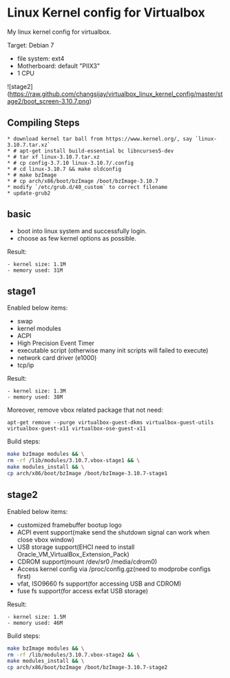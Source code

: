 Linux Kernel config for Virtualbox
==================================

My linux kernel config for virtualbox.

Target: Debian 7

* file system: ext4
* Motherboard: default "PIIX3"
* 1 CPU

![stage2]
(https://raw.github.com/changsijay/virtualbox_linux_kernel_config/master/stage2/boot_screen-3.10.7.png)

Compiling Steps
---------------

```
* download kernel tar ball from https://www.kernel.org/, say `linux-3.10.7.tar.xz`
* # apt-get install build-essential bc libncurses5-dev
* # tar xf linux-3.10.7.tar.xz
* # cp config-3.7.10 linux-3.10.7/.config
* # cd linux-3.10.7 && make oldconfig
* # make bzImage
* # cp arch/x86/boot/bzImage /boot/bzImage-3.10.7
* modify `/etc/grub.d/40_custom` to correct filename
* update-grub2
```

basic
-----

* boot into linux system and successfully login.
* choose as few kernel options as possible.

Result:

    - kernel size: 1.1M
    - memory used: 31M


stage1
------

Enabled below items:

* swap
* kernel modules
* ACPI
* High Precision Event Timer
* executable script (otherwise many init scripts will failed to execute)
* network card driver (e1000)
* tcp/ip

Result:

    - kernel size: 1.3M
    - memory used: 38M
    
Moreover, remove vbox related package that not need:

``apt-get remove --purge virtualbox-guest-dkms virtualbox-guest-utils virtualbox-guest-x11 virtualbox-ose-guest-x11``

Build steps:

```bash
make bzImage modules && \
rm -rf /lib/modules/3.10.7.vbox-stage1 && \
make modules_install && \
cp arch/x86/boot/bzImage /boot/bzImage-3.10.7-stage1
```

stage2
------

Enabled below items:

* customized framebuffer bootup logo
* ACPI event support(make send the shutdown signal can work when close vbox window)
* USB storage support(EHCI need to install Oracle_VM_VirtualBox_Extension_Pack)
* CDROM support(mount /dev/sr0 /media/cdrom0)
* Access kernel config via /proc/config.gz(need to modprobe configs first)
* vfat, ISO9660 fs support(for accessing USB and CDROM)
* fuse fs support(for access exfat USB storage)


Result:

    - kernel size: 1.5M
    - memory used: 46M

Build steps:

```bash
make bzImage modules && \
rm -rf /lib/modules/3.10.7.vbox-stage2 && \
make modules_install && \
cp arch/x86/boot/bzImage /boot/bzImage-3.10.7-stage2
```


